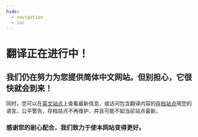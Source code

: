 ```yaml
---
hide:
  - navigation
  - toc
---
```


# 翻译正在进行中！
## 我们仍在努力为您提供简体中文网站。但别担心，它很快就会到来！

同时，您可以在[英文站点](https://gtfs.org)上查看最新信息，或访问包含翻译内容的[存档站点](https://archive.gtfs.org)用您的语言。公平警告，存档站点不再维护，并且可能不如当前站点最新。

### 感谢您的耐心配合，我们致力于使本网站变得更好。